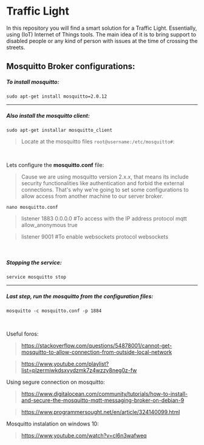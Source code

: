 # Traffic Light
In this repository you will find a smart solution for a Traffic Light. Essentially, using (IoT) Internet of Things tools. The main idea of it is to bring support to disabled people or any kind of person with issues at the time of crossing the streets.

## Mosquitto Broker configurations:

##### To install mosquitto:

`sudo apt-get install mosquitto=2.0.12`


------------


##### Also install the mosquitto client:

`sudo apt-get installar mosquitto_client`

> Locate at the mosquitto files `root@username:/etc/mosquitto#`:


<br>


Lets configure the **mosquitto.conf** file:

> Cause we are using mosquitto version 2.x.x, that means its include security functionalities like authentication and forbid the external connections. That's why we're going to set some configurations to allow access from another machine to our server broker.

`nano mosquitto.conf`

> listener 1883 0.0.0.0 #To access with the IP address
protocol mqtt
allow_anonymous true 

> listener 9001 #To enable websockets
protocol websockets


<br>


##### Stopping the service:
`service mosquitto stop`

------------

##### Last step, run the mosquitto from the configuration files:

`mosquitto -c mosquitto.conf -p 1884`


<br>

Useful foros:

> https://stackoverflow.com/questions/54878001/cannot-get-mosquitto-to-allow-connection-from-outside-local-network

> https://www.youtube.com/playlist?list=plzermiwkdsxyydzmk7z4wzzy8neg0z-fw

Using segure connection on mosquitto:
> https://www.digitalocean.com/community/tutorials/how-to-install-and-secure-the-mosquitto-mqtt-messaging-broker-on-debian-9

> https://www.programmersought.net/en/article/324140099.html

Mosquitto instalation on windows 10:
> https://www.youtube.com/watch?v=cl6n3wafweq
